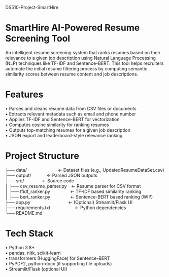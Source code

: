 DS510-Project-SmartHire
# SmartHire AI-Powered Resume Screening Tool

An intelligent resume screening system that ranks resumes based on their relevance to a given job description using Natural Language Processing (NLP) techniques like TF-IDF and Sentence-BERT. This tool helps recruiters automate the initial resume filtering process by computing semantic similarity scores between resume content and job descriptions.

# Features
 •	Parses and cleans resume data from CSV files or documents\
 •	Extracts relevant metadata such as email and phone number\
 •	Applies TF-IDF and Sentence-BERT for vectorization\
 •	Computes cosine similarity for ranking resumes\
 •	Outputs top-matching resumes for a given job description\
 •	JSON export and leaderboard-style relevance ranking

# Project Structure

├── data/&emsp;&emsp;&emsp;&emsp;&emsp;&emsp;&emsp;← Dataset files (e.g., UpdatedResumeDataSet.csv)\
├── output/&emsp;&emsp;&emsp;&ensp;← Parsed JSON outputs\
├── src/&emsp;&emsp;&emsp;&emsp;← Source code\
│   ├── csv_resume_parser.py&emsp;← Resume parser for CSV format\
│   ├── tfidf_ranker.py&emsp;&emsp;&emsp;&emsp;&ensp;← TF-IDF based similarity ranking\
│   ├── bert_ranker.py&emsp;&emsp;&emsp;&emsp;&ensp;← Sentence-BERT based ranking (WIP)\
├── app.py&emsp;&emsp;&emsp;&emsp;&emsp;&emsp;&emsp;&emsp;&ensp;← (Optional) Streamlit/Flask UI\
├── requirements.txt&emsp;&emsp;&emsp;&emsp;&emsp;&ensp;← Python dependencies\
└── README.md

# Tech Stack
 •	Python 3.8+\
 •	pandas, nltk, scikit-learn\
 •	transformers (HuggingFace) for Sentence-BERT\
 •	PyPDF2, python-docx (if supporting file uploads)\
 •	Streamlit/Flask (optional UI)
